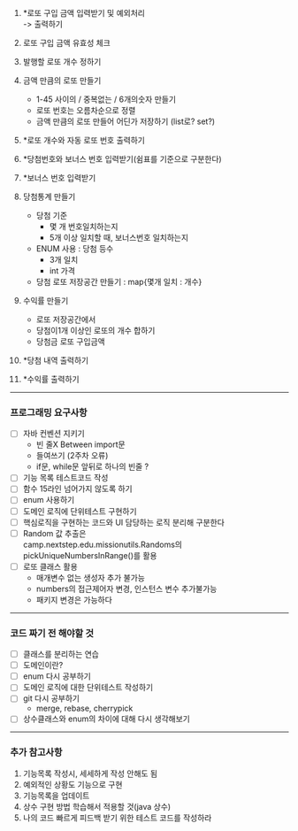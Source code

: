 1. *로또 구입 금액 입력받기 및 예외처리<br>
-> 출력하기
2. 로또 구입 금액 유효성 체크
3. 발행할 로또 개수 정하기
4. 금액 만큼의 로또 만들기
   - 1-45 사이의 / 중복없는 / 6개의숫자 만들기
   - 로또 번호는 오름차순으로 정렬
   - 금액 만큼의 로또 만들어 어딘가 저장하기 (list로? set?)

5. *로또 개수와 자동 로또 번호 출력하기
6. *당첨번호와 보너스 번호 입력받기(쉼표를 기준으로 구분한다)
7. *보너스 번호 입력받기

8. 당첨통계 만들기
   - 당첨 기준
     - 몇 개 번호일치하는지
     - 5개 이상 일치할 때, 보너스번호 일치하는지
   - ENUM 사용 : 당첨 등수
     - 3개 일치
     - int 가격
   - 당첨 로또 저장공간 만들기 : map{몇개 일치 : 개수}

9. 수익률 만들기
   - 로또 저장공간에서
   - 당첨이1개 이상인 로또의 개수 합하기
   - 당첨금 로또 구입금액
   
10. *당첨 내역 출력하기
11. *수익률 출력하기


---
### 프로그래밍 요구사항
- [ ] 자바 컨벤션 지키기
  - 빈 줄X Between import문
  - 들여쓰기 (2주차 오류)
  - if문, while문 앞뒤로 하나의 빈줄 ?
- [ ] 기능 목록 테스트코드 작성
- [ ] 함수 15라인 넘어가지 않도록 하기
- [ ] enum 사용하기
- [ ] 도메인 로직에 단위테스트 구현하기
- [ ] 핵심로직을 구현하는 코드와 UI 담당하는 로직 분리해 구분한다
- [ ] Random 값 추출은<br> camp.nextstep.edu.missionutils.Randoms의 pickUniqueNumbersInRange()를 활용
- [ ] 로또 클래스 활용
  - 매개변수 없는 생성자 추가 불가능
  - numbers의 접근제어자 변경, 인스턴스 변수 추가불가능
  - 패키지 변경은 가능하다
---

### 코드 짜기 전 해야할 것
- [ ] 클래스를 분리하는 연습
- [ ] 도메인이란?
- [ ] enum 다시 공부하기
- [ ] 도메인 로직에 대한 단위테스트 작성하기
- [ ] git 다시 공부하기
  - merge, rebase, cherrypick
- [ ] 상수클래스와 enum의 차이에 대해 다시 생각해보기
---

### 추가 참고사항
1. 기능목록 작성시, 세세하게 작성 안해도 됨
2. 예외적인 상황도 기능으로 구현
3. 기능목록을 업데이트
4. 상수 구현 방법 학습해서 적용할 것(java 상수)
5. 나의 코드 빠르게 피드백 받기 위한 테스트 코드를 작성하라

 

